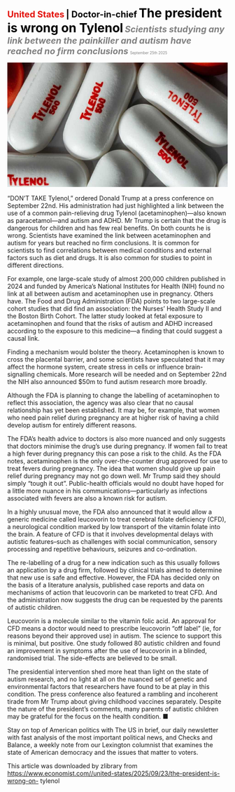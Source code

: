 <span style="color:#E3120B; font-size:14.9pt; font-weight:bold;">United States</span> <span style="color:#000000; font-size:14.9pt; font-weight:bold;">| Doctor-in-chief</span>
<span style="color:#000000; font-size:21.0pt; font-weight:bold;">The president is wrong on Tylenol</span>
<span style="color:#808080; font-size:14.9pt; font-weight:bold; font-style:italic;">Scientists studying any link between the painkiller and autism have reached no firm conclusions</span>
<span style="color:#808080; font-size:6.2pt;">September 25th 2025</span>

![](../images/019_The_president_is_wrong_on_Tylenol/p0089_img01.jpeg)

“DON’T TAKE Tylenol,” ordered Donald Trump at a press conference on September 22nd. His administration had just highlighted a link between the use of a common pain-relieving drug Tylenol (acetaminophen)—also known as paracetamol—and autism and ADHD. Mr Trump is certain that the drug is dangerous for children and has few real benefits. On both counts he is wrong. Scientists have examined the link between acetaminophen and autism for years but reached no firm conclusions. It is common for scientists to find correlations between medical conditions and external factors such as diet and drugs. It is also common for studies to point in different directions.

For example, one large-scale study of almost 200,000 children published in 2024 and funded by America’s National Institutes for Health (NIH) found no link at all between autism and acetaminophen use in pregnancy. Others have. The Food and Drug Administration (FDA) points to two large-scale cohort studies that did find an association: the Nurses’ Health Study II and the Boston Birth Cohort. The latter study looked at fetal exposure to acetaminophen and found that the risks of autism and ADHD increased according to the exposure to this medicine—a finding that could suggest a causal link.

Finding a mechanism would bolster the theory. Acetaminophen is known to cross the placental barrier, and some scientists have speculated that it may affect the hormone system, create stress in cells or influence brain-signalling chemicals. More research will be needed and on September 22nd the NIH also announced $50m to fund autism research more broadly.

Although the FDA is planning to change the labelling of acetaminophen to reflect this association, the agency was also clear that no causal relationship has yet been established. It may be, for example, that women who need pain relief during pregnancy are at higher risk of having a child develop autism for entirely different reasons.

The FDA’s health advice to doctors is also more nuanced and only suggests that doctors minimise the drug’s use during pregnancy. If women fail to treat a high fever during pregnancy this can pose a risk to the child. As the FDA notes, acetaminophen is the only over-the-counter drug approved for use to treat fevers during pregnancy. The idea that women should give up pain relief during pregnancy may not go down well. Mr Trump said they should simply “tough it out”. Public-health officials would no doubt have hoped for a little more nuance in his communications—particularly as infections associated with fevers are also a known risk for autism.

In a highly unusual move, the FDA also announced that it would allow a generic medicine called leucovorin to treat cerebral folate deficiency (CFD), a neurological condition marked by low transport of the vitamin folate into the brain. A feature of CFD is that it involves developmental delays with autistic features–such as challenges with social communication, sensory processing and repetitive behaviours, seizures and co-ordination.

The re-labelling of a drug for a new indication such as this usually follows an application by a drug firm, followed by clinical trials aimed to determine that new use is safe and effective. However, the FDA has decided only on the basis of a literature analysis, published case reports and data on mechanisms of action that leucovorin can be marketed to treat CFD. And the administration now suggests the drug can be requested by the parents of autistic children.

Leucovorin is a molecule similar to the vitamin folic acid. An approval for CFD means a doctor would need to prescribe leucovorin “off label” (ie, for reasons beyond their approved use) in autism. The science to support this is minimal, but positive. One study followed 80 autistic children and found an improvement in symptoms after the use of leucovorin in a blinded, randomised trial. The side-effects are believed to be small.

The presidential intervention shed more heat than light on the state of autism research, and no light at all on the nuanced set of genetic and environmental factors that researchers have found to be at play in this condition. The press conference also featured a rambling and incoherent tirade from Mr Trump about giving childhood vaccines separately. Despite the nature of the president’s comments, many parents of autistic children may be grateful for the focus on the health condition. ■

Stay on top of American politics with The US in brief, our daily newsletter with fast analysis of the most important political news, and Checks and Balance, a weekly note from our Lexington columnist that examines the state of American democracy and the issues that matter to voters.

This article was downloaded by zlibrary from https://www.economist.com//united-states/2025/09/23/the-president-is-wrong-on- tylenol